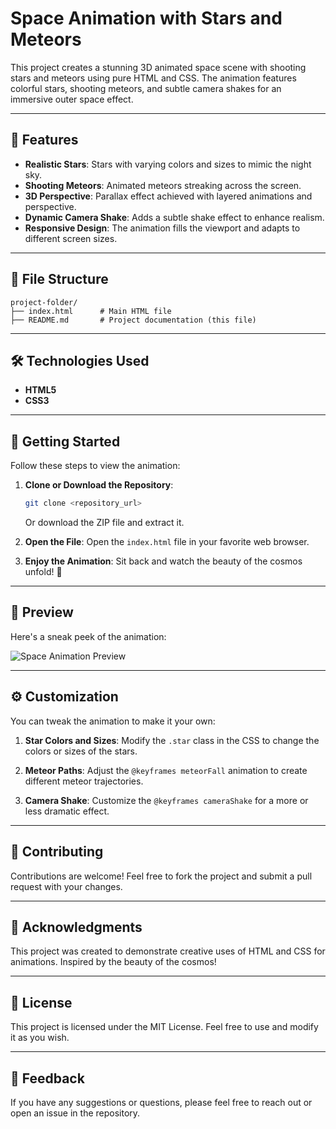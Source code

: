 # Space Animation with Stars and Meteors

This project creates a stunning 3D animated space scene with shooting stars and meteors using pure HTML and CSS. The animation features colorful stars, shooting meteors, and subtle camera shakes for an immersive outer space effect.

---

## 🌌 Features

- **Realistic Stars**: Stars with varying colors and sizes to mimic the night sky.
- **Shooting Meteors**: Animated meteors streaking across the screen.
- **3D Perspective**: Parallax effect achieved with layered animations and perspective.
- **Dynamic Camera Shake**: Adds a subtle shake effect to enhance realism.
- **Responsive Design**: The animation fills the viewport and adapts to different screen sizes.

---

## 📂 File Structure

```plaintext
project-folder/
├── index.html      # Main HTML file
├── README.md       # Project documentation (this file)
```

---

## 🛠️ Technologies Used

- **HTML5**
- **CSS3**

---

## 🚀 Getting Started

Follow these steps to view the animation:

1. **Clone or Download the Repository**:
   ```bash
   git clone <repository_url>
   ```
   Or download the ZIP file and extract it.

2. **Open the File**:
   Open the `index.html` file in your favorite web browser.

3. **Enjoy the Animation**:
   Sit back and watch the beauty of the cosmos unfold! 🌠

---

## 📸 Preview

Here's a sneak peek of the animation:

![Space Animation Preview](https://via.placeholder.com/800x400?text=Space+Animation+Preview)

---

## ⚙️ Customization

You can tweak the animation to make it your own:

1. **Star Colors and Sizes**:
   Modify the `.star` class in the CSS to change the colors or sizes of the stars.

2. **Meteor Paths**:
   Adjust the `@keyframes meteorFall` animation to create different meteor trajectories.

3. **Camera Shake**:
   Customize the `@keyframes cameraShake` for a more or less dramatic effect.

---

## 🤝 Contributing

Contributions are welcome! Feel free to fork the project and submit a pull request with your changes.

---

## 🌟 Acknowledgments

This project was created to demonstrate creative uses of HTML and CSS for animations. Inspired by the beauty of the cosmos!

---

## 📜 License

This project is licensed under the MIT License. Feel free to use and modify it as you wish.

---

## 💬 Feedback

If you have any suggestions or questions, please feel free to reach out or open an issue in the repository.
